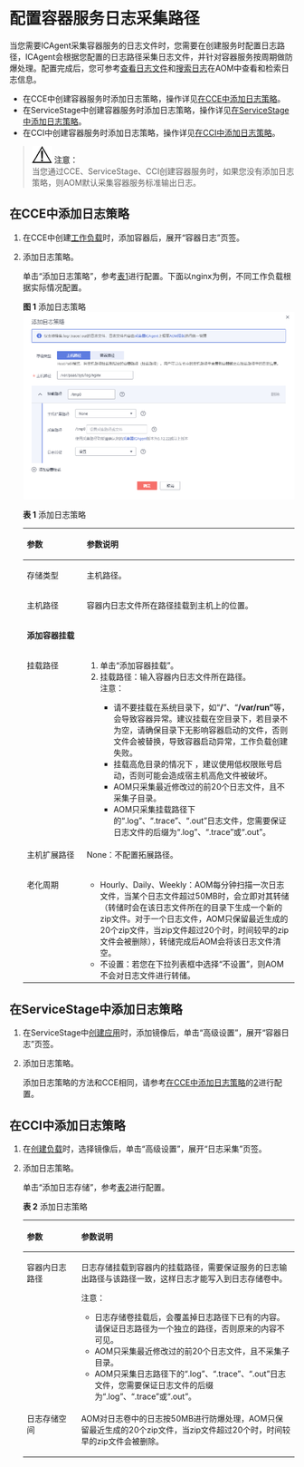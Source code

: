 # 配置容器服务日志采集路径<a name="ZH-CN_TOPIC_0130543106"></a>

当您需要ICAgent采集容器服务的日志文件时，您需要在创建服务时配置日志路径，ICAgent会根据您配置的日志路径采集日志文件，并针对容器服务按周期做防爆处理。配置完成后，您可参考[查看日志文件](查看日志文件.md)和[搜索日志](搜索日志.md)在AOM中查看和检索日志信息。

-   在CCE中创建容器服务时添加日志策略，操作详见[在CCE中添加日志策略](#section224711161419)。
-   在ServiceStage中创建容器服务时添加日志策略，操作详见[在ServiceStage中添加日志策略](#section5910193832716)。
-   在CCI中创建容器服务时添加日志策略，操作详见[在CCI中添加日志策略](#section1559932241916)。

>![](public_sys-resources/icon-notice.gif) **注意：**   
>当您通过CCE、ServiceStage、CCI创建容器服务时，如果您没有添加日志策略，则AOM默认采集容器服务标准输出日志。  

## 在CCE中添加日志策略<a name="section224711161419"></a>

1.  在CCE中创建[工作负载](https://support.huaweicloud.com/usermanual-cce/cce_01_0006.html)时，添加容器后，展开“容器日志”页签。
2.  <a name="li1695533514484"></a>添加日志策略。

    单击“添加日志策略”，参考[表1](#table122391557164512)进行配置。下面以nginx为例，不同工作负载根据实际情况配置。

    **图 1**  添加日志策略<a name="fig17555164251916"></a>  
    ![](figures/添加日志策略.png "添加日志策略")

    **表 1**  添加日志策略

    <a name="table122391557164512"></a>
    <table><thead align="left"><tr id="row11240165774516"><th class="cellrowborder" valign="top" width="22%" id="mcps1.2.3.1.1"><p id="p624011572452"><a name="p624011572452"></a><a name="p624011572452"></a>参数</p>
    </th>
    <th class="cellrowborder" valign="top" width="78%" id="mcps1.2.3.1.2"><p id="p12411757124515"><a name="p12411757124515"></a><a name="p12411757124515"></a>参数说明</p>
    </th>
    </tr>
    </thead>
    <tbody><tr id="row1811816384264"><td class="cellrowborder" valign="top" width="22%" headers="mcps1.2.3.1.1 "><p id="p2118133872618"><a name="p2118133872618"></a><a name="p2118133872618"></a>存储类型</p>
    </td>
    <td class="cellrowborder" valign="top" width="78%" headers="mcps1.2.3.1.2 "><p id="p2011883812614"><a name="p2011883812614"></a><a name="p2011883812614"></a>主机路径。</p>
    </td>
    </tr>
    <tr id="row224116579450"><td class="cellrowborder" valign="top" width="22%" headers="mcps1.2.3.1.1 "><p id="p32421257104520"><a name="p32421257104520"></a><a name="p32421257104520"></a>主机路径</p>
    </td>
    <td class="cellrowborder" valign="top" width="78%" headers="mcps1.2.3.1.2 "><p id="p421223311460"><a name="p421223311460"></a><a name="p421223311460"></a>容器内日志文件所在路径挂载到主机上的位置。</p>
    </td>
    </tr>
    <tr id="row2822323271"><td class="cellrowborder" colspan="2" valign="top" headers="mcps1.2.3.1.1 mcps1.2.3.1.2 "><p id="p194941367279"><a name="p194941367279"></a><a name="p194941367279"></a><strong id="b17502441102718"><a name="b17502441102718"></a><a name="b17502441102718"></a>添加容器挂载</strong></p>
    </td>
    </tr>
    <tr id="row4435182713449"><td class="cellrowborder" valign="top" width="22%" headers="mcps1.2.3.1.1 "><p id="p9437122716448"><a name="p9437122716448"></a><a name="p9437122716448"></a>挂载路径</p>
    </td>
    <td class="cellrowborder" valign="top" width="78%" headers="mcps1.2.3.1.2 "><a name="ol635984911279"></a><a name="ol635984911279"></a><ol id="ol635984911279"><li>单击“添加容器挂载”。</li><li>挂载路径：输入容器内日志文件所在路径。<div class="notice" id="note1267492310461"><a name="note1267492310461"></a><a name="note1267492310461"></a><span class="noticetitle"> 注意： </span><div class="noticebody"><a name="ul165191752914"></a><a name="ul165191752914"></a><ul id="ul165191752914"><li>请不要挂载在系统目录下，如“<strong id="b5518954912"><a name="b5518954912"></a><a name="b5518954912"></a>/</strong>”、“<strong id="b1751965596"><a name="b1751965596"></a><a name="b1751965596"></a>/var/run”</strong>等，会导致容器异常。建议挂载在空目录下，若目录不为空，请确保目录下无影响容器启动的文件，否则文件会被替换，导致容器启动异常，工作负载创建失败。</li><li>挂载高危目录的情况下 ，建议使用低权限账号启动，否则可能会造成宿主机高危文件被破坏。</li><li>AOM只采集最近修改过的前20个日志文件，且不采集子目录。</li><li>AOM只采集挂载路径下的“.log”、“.trace”、“.out”日志文件，您需要保证日志文件的后缀为“.log”、“.trace”或“.out”。</li></ul>
    </div></div>
    </li></ol>
    </td>
    </tr>
    <tr id="row5826242204417"><td class="cellrowborder" valign="top" width="22%" headers="mcps1.2.3.1.1 "><p id="p582644214414"><a name="p582644214414"></a><a name="p582644214414"></a>主机扩展路径</p>
    </td>
    <td class="cellrowborder" valign="top" width="78%" headers="mcps1.2.3.1.2 "><p id="p119580811225"><a name="p119580811225"></a><a name="p119580811225"></a>None：不配置拓展路径。</p>
    </td>
    </tr>
    <tr id="row17243857174519"><td class="cellrowborder" valign="top" width="22%" headers="mcps1.2.3.1.1 "><p id="p3243145764517"><a name="p3243145764517"></a><a name="p3243145764517"></a>老化周期</p>
    </td>
    <td class="cellrowborder" valign="top" width="78%" headers="mcps1.2.3.1.2 "><a name="ul18243057164511"></a><a name="ul18243057164511"></a><ul id="ul18243057164511"><li>Hourly、Daily、Weekly：AOM每分钟扫描一次日志文件，当某个日志文件超过50MB时，会立即对其转储（转储时会在该日志文件所在的目录下生成一个新的zip文件。对于一个日志文件，AOM只保留最近生成的20个zip文件，当zip文件超过20个时，时间较早的zip文件会被删除），转储完成后AOM会将该日志文件清空。</li><li>不设置：若您在下拉列表框中选择“不设置”，则AOM不会对日志文件进行转储。</li></ul>
    </td>
    </tr>
    </tbody>
    </table>


## 在ServiceStage中添加日志策略<a name="section5910193832716"></a>

1.  在ServiceStage中[创建应用](https://support.huaweicloud.com/usermanual-servicestage/servicestage_user_0018.html)时，添加镜像后，单击“高级设置”，展开“容器日志”页签。
2.  添加日志策略。

    添加日志策略的方法和CCE相同，请参考[在CCE中添加日志策略](#section224711161419)的[2](#li1695533514484)进行配置。


## 在CCI中添加日志策略<a name="section1559932241916"></a>

1.  在[创建负载](https://support.huaweicloud.com/usermanual-cci/cci_01_0011.html)时，选择镜像后，单击“高级设置”，展开“日志采集”页签。
2.  添加日志策略。

    单击“添加日志存储”，参考[表2](#table16252318174715)进行配置。

    **表 2**  添加日志策略

    <a name="table16252318174715"></a>
    <table><thead align="left"><tr id="row13252718184718"><th class="cellrowborder" valign="top" width="20%" id="mcps1.2.3.1.1"><p id="p19361142734713"><a name="p19361142734713"></a><a name="p19361142734713"></a>参数</p>
    </th>
    <th class="cellrowborder" valign="top" width="80%" id="mcps1.2.3.1.2"><p id="p1836132717477"><a name="p1836132717477"></a><a name="p1836132717477"></a>参数说明</p>
    </th>
    </tr>
    </thead>
    <tbody><tr id="row1225251874718"><td class="cellrowborder" valign="top" width="20%" headers="mcps1.2.3.1.1 "><p id="p8361152713474"><a name="p8361152713474"></a><a name="p8361152713474"></a>容器内日志路径</p>
    </td>
    <td class="cellrowborder" valign="top" width="80%" headers="mcps1.2.3.1.2 "><p id="p2361027164714"><a name="p2361027164714"></a><a name="p2361027164714"></a>日志存储挂载到容器内的挂载路径，需要保证服务的日志输出路径与该路径一致，这样日志才能写入到日志存储卷中。</p>
    <div class="notice" id="note036122720477"><a name="note036122720477"></a><a name="note036122720477"></a><span class="noticetitle"> 注意： </span><div class="noticebody"><a name="ul7377132711471"></a><a name="ul7377132711471"></a><ul id="ul7377132711471"><li>日志存储卷挂载后，会覆盖掉日志路径下已有的内容。请保证日志路径为一个独立的路径，否则原来的内容不可见。</li><li>AOM只采集最近修改过的前20个日志文件，且不采集子目录。</li><li>AOM只采集日志路径下的“.log”、“.trace”、“.out”日志文件，您需要保证日志文件的后缀为“.log”、“.trace”或“.out”。</li></ul>
    </div></div>
    </td>
    </tr>
    <tr id="row112521718204710"><td class="cellrowborder" valign="top" width="20%" headers="mcps1.2.3.1.1 "><p id="p133771627124714"><a name="p133771627124714"></a><a name="p133771627124714"></a>日志存储空间</p>
    </td>
    <td class="cellrowborder" valign="top" width="80%" headers="mcps1.2.3.1.2 "><p id="p123771627134715"><a name="p123771627134715"></a><a name="p123771627134715"></a>AOM对日志卷中的日志按50MB进行防爆处理，AOM只保留最近生成的20个zip文件，当zip文件超过20个时，时间较早的zip文件会被删除。</p>
    </td>
    </tr>
    </tbody>
    </table>


